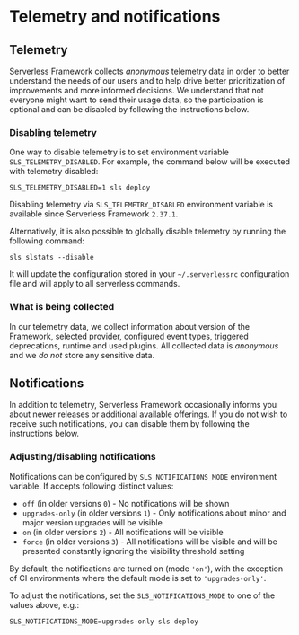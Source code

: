 <!--
title: Telemetry and notifications
menuText: Telemetry and notifications
layout: Doc
-->

# Telemetry and notifications

## Telemetry

Serverless Framework collects _anonymous_ telemetry data in order to better understand the needs of our users and to help drive better prioritization of improvements and more informed decisions. We understand that not everyone might want to send their usage data, so the participation is optional and can be disabled by following the instructions below.

### Disabling telemetry

One way to disable telemetry is to set environment variable `SLS_TELEMETRY_DISABLED`. For example, the command below will be executed with telemetry disabled:

```
SLS_TELEMETRY_DISABLED=1 sls deploy
```

Disabling telemetry via `SLS_TELEMETRY_DISABLED` environment variable is available since Serverless Framework `2.37.1`.

Alternatively, it is also possible to globally disable telemetry by running the following command:

```
sls slstats --disable
```

It will update the configuration stored in your `~/.serverlessrc` configuration file and will apply to all serverless commands.

### What is being collected

In our telemetry data, we collect information about version of the Framework, selected provider, configured event types, triggered deprecations, runtime and used plugins. All collected data is _anonymous_ and we _do not_ store any sensitive data.

## Notifications

In addition to telemetry, Serverless Framework occasionally informs you about newer releases or additional available offerings. If you do not wish to receive such notifications, you can disable them by following the instructions below.

### Adjusting/disabling notifications

Notifications can be configured by `SLS_NOTIFICATIONS_MODE` environment variable. If accepts following distinct values:

- `off` (in older versions `0`) - No notifications will be shown
- `upgrades-only` (in older versions `1`) - Only notifications about minor and major version upgrades will be visible
- `on` (in older versions `2`) - All notifications will be visible
- `force` (in older versions `3`) - All notifications will be visible and will be presented constantly ignoring the visibility threshold setting

By default, the notifications are turned on (mode `'on'`), with the exception of CI environments where the default mode is set to `'upgrades-only'`.

To adjust the notifications, set the `SLS_NOTIFICATIONS_MODE` to one of the values above, e.g.:

```
SLS_NOTIFICATIONS_MODE=upgrades-only sls deploy
```

